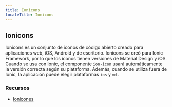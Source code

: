 ```yaml
---
title: Ionicons
localeTitle: Ionicons
---
```

## Ionicons

Ionicons es un conjunto de iconos de código abierto creado para aplicaciones web, iOS, Android y de escritorio. 
Ionicons se creó para Ionic Framework, por lo que los íconos tienen versiones de Material Design y iOS. 
Cuando se usa con Ionic, el componente `ion-icon` usará automáticamente la versión correcta según su plataforma. 
Además, cuando se utiliza fuera de Ionic, la aplicación puede elegir plataformas `ios` y `md` .

### Recursos

*   [Ionicones](https://ionicons.com/)